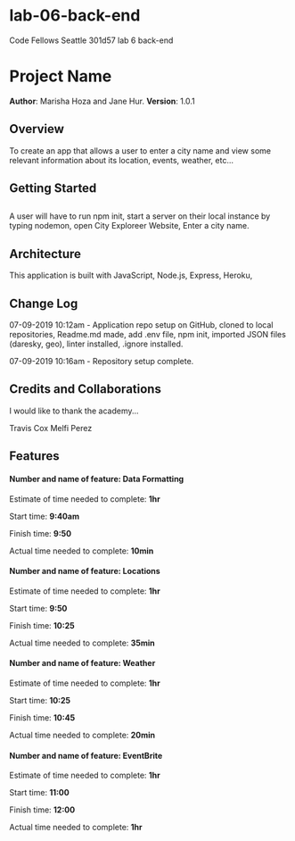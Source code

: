 # lab-06-back-end

Code Fellows Seattle 301d57 lab 6 back-end

# Project Name

**Author**: Marisha Hoza and Jane Hur.
**Version**: 1.0.1 
<!-- (increment the patch/fix version number if you make more commits past your first submission) -->

## Overview

<!-- Provide a high level overview of what this application is and why you are building it, beyond the fact that it's an assignment for this class. (i.e. What's your problem domain?) -->

To create an app that allows a user to enter a city name and view some relevant information about its location, events, weather, etc...

## Getting Started

## <!-- What are the steps that a user must take in order to build this app on their own machine and get it running? -->

A user will have to run npm init, start a server on their local instance by typing nodemon, open City Exploreer Website, Enter a city name.

## Architecture

<!-- Provide a detailed description of the application design. What technologies (languages, libraries, etc) you're using, and any other relevant design information. -->

This application is built with JavaScript, Node.js, Express, Heroku,

## Change Log

<!-- Use this area to document the iterative changes made to your application as each feature is successfully implemented. Use time stamps. Here's an examples:

01-01-2001 4:59pm - Application now has a fully-functional express server, with a GET route for the location resource.

-->

07-09-2019 10:12am - Application repo setup on GitHub, cloned to local repositories, Readme.md made, add .env file, npm init, imported JSON files (daresky, geo), linter installed, .ignore installed.

07-09-2019 10:16am - Repository setup complete.

## Credits and Collaborations

<!-- Give credit (and a link) to other people or resources that helped you build this application. -->
I would like to thank the academy...

Travis Cox
Melfi Perez


## Features

#### Number and name of feature: __Data Formatting__

Estimate of time needed to complete: __1hr__

Start time: __9:40am__

Finish time: __9:50__

Actual time needed to complete: __10min__

#### Number and name of feature: __Locations__

Estimate of time needed to complete: __1hr__

Start time: __9:50__

Finish time: __10:25__

Actual time needed to complete: __35min__

#### Number and name of feature: __Weather__

Estimate of time needed to complete: __1hr__

Start time: __10:25__

Finish time: __10:45__

Actual time needed to complete: __20min__

#### Number and name of feature: __EventBrite__

Estimate of time needed to complete: __1hr__

Start time: __11:00__

Finish time: __12:00__

Actual time needed to complete: __1hr__